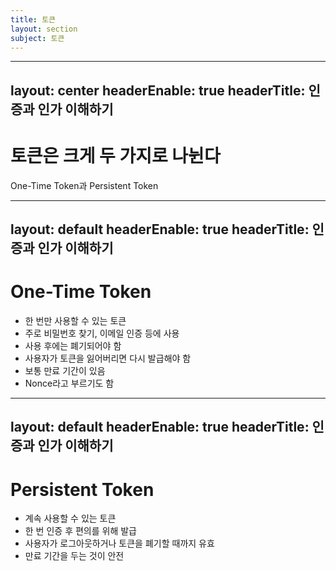 ```yaml
---
title: 토큰
layout: section
subject: 토큰
---
```


---
layout: center
headerEnable: true
headerTitle: 인증과 인가 이해하기
---

# 토큰은 크게 두 가지로 나뉜다

One-Time Token과 Persistent Token

---
layout: default
headerEnable: true
headerTitle: 인증과 인가 이해하기
---

# One-Time Token

* 한 번만 사용할 수 있는 토큰
* 주로 비밀번호 찾기, 이메일 인증 등에 사용
* 사용 후에는 폐기되어야 함
* 사용자가 토큰을 잃어버리면 다시 발급해야 함
* 보통 만료 기간이 있음
* Nonce라고 부르기도 함

---
layout: default
headerEnable: true
headerTitle: 인증과 인가 이해하기
---

# Persistent Token

* 계속 사용할 수 있는 토큰
* 한 번 인증 후 편의를 위해 발급
* 사용자가 로그아웃하거나 토큰을 폐기할 때까지 유효
* 만료 기간을 두는 것이 안전
